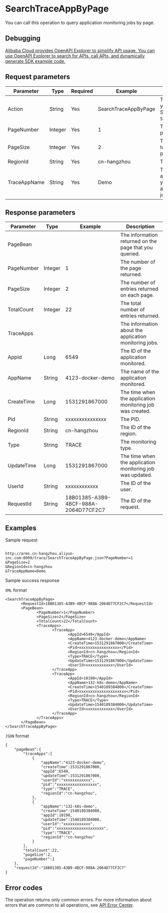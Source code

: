 # SearchTraceAppByPage

You can call this operation to query application monitoring jobs by page.

## Debugging

[Alibaba Cloud provides OpenAPI Explorer to simplify API usage. You can use OpenAPI Explorer to search for APIs, call APIs, and dynamically generate SDK example code.](https://api.aliyun.com/#product=ARMS&api=SearchTraceAppByPage&type=RPC&version=2019-08-08)

## Request parameters

|Parameter|Type|Required|Example|Description|
|---------|----|--------|-------|-----------|
|Action|String|Yes|SearchTraceAppByPage|The operation that you want to perform. Set this value to `SearchTraceAppByPage`. |
|PageNumber|Integer|Yes|1|The number of the page to return. |
|PageSize|Integer|Yes|2|The number of entries to return on each page. |
|RegionId|String|Yes|cn-hangzhou|The ID of the region. |
|TraceAppName|String|Yes|Demo|The name of application for which you want to query the application monitoring jobs. |

## Response parameters

|Parameter|Type|Example|Description|
|---------|----|-------|-----------|
|PageBean| | |The information returned on the page that you queried. |
|PageNumber|Integer|1|The number of the page returned. |
|PageSize|Integer|2|The number of entries returned on each page. |
|TotalCount|Integer|22|The total number of entries returned. |
|TraceApps| | |The information about the application monitoring jobs. |
|AppId|Long|6549|The ID of the application monitored. |
|AppName|String|4123-docker-demo|The name of the application monitored. |
|CreateTime|Long|1531291867000|The time when the application monitoring job was created. |
|Pid|String|xxxxxxxxxxxxxxx|The PID. |
|RegionId|String|cn-hangzhou|The ID of the region. |
|Type|String|TRACE|The monitoring type. |
|UpdateTime|Long|1531291867000|The time when the application monitoring job was updated. |
|UserId|String|xxxxxxxxxxxx|The ID of the user. |
|RequestId|String|18B01385-A3B9-4BCF-988A-2064D77CF2C7|The ID of the request. |

## Examples

Sample request

```

http://arms.cn-hangzhou.aliyun-inc.com:8099/trace/SearchTraceAppByPage.json?PageNumber=1
&PageSize=2
&RegionId=cn-hangzhou
&TraceAppName=Demo

```

Sample success response

`XML` format

```
<SearchTraceAppByPage>
       <RequestId>18B01385-A3B9-4BCF-988A-2064D77CF2C7</RequestId>
       <PageBean>
              <PageNumber>1</PageNumber>
              <PageSize>2</PageSize>
              <TotalCount>22</TotalCount>
              <TraceApps>
                     <TraceApp>
                            <AppId>6549</AppId>
                            <AppName>4123-docker-demo</AppName>
                            <CreateTime>1531291867000</CreateTime>
                            <Pid>xxxxxxxxxxxxxxxxxx</Pid>
                            <RegionId>cn-hangzhou</RegionId>
                            <Type>TRACE</Type>
                            <UpdateTime>1531291867000</UpdateTime>
                            <UserId>xxxxxxxxxxxx</UserId>
                     </TraceApp>
                     <TraceApp>
                            <AppId>10198</AppId>
                            <AppName>132-k8s-demo</AppName>
                            <CreateTime>1540189384000</CreateTime>
                            <Pid>xxxxxxxxxxxxxxxxxxxxx</Pid>
                            <RegionId>cn-hangzhou</RegionId>
                            <Type>TRACE</Type>
                            <UpdateTime>1540189384000</UpdateTime>
                            <UserId>xxxxxxxxxxxx</UserId>
                     </TraceApp>
              </TraceApps>
       </PageBean>
</SearchTraceAppByPage>
```

`JSON` format

```
{
	"pageBean":{
		"traceApps":[
			{
				"appName":"4123-docker-demo",
				"createTime":1531291867000,
				"appId":6549,
				"updateTime":1531291867000,
				"userId":"xxxxxxxxxxxx",
				"pid":"xxxxxxxxxxxxxxxxxx",
				"type":"TRACE",
				"regionId":"cn-hangzhou",
			},
			{
				"appName":"132-k8s-demo",
				"createTime":1540189384000,
				"appId":10198,
				"updateTime":1540189384000,
				"userId":"xxxxxxxxxxxx",
				"pid":"xxxxxxxxxxxxxxxxxxxxx",
				"type":"TRACE",
				"regionId":"cn-hangzhou"
			}
		],
		"totalCount":22,
		"pageSize":2,
		"pageNumber":1
	},
	"requestId":"18B01385-A3B9-4BCF-988A-2064D77CF2C7"
}
```

## Error codes

The operation returns only common errors. For more information about errors that are common to all operations, see [API Error Center](https://error-center.alibabacloud.com/status/product/ARMS).

